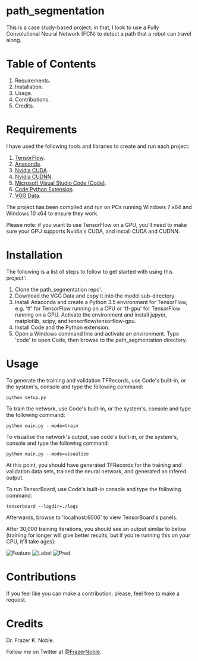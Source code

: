 # path_segmentation

This is a case study-based project; in that, I look to use a Fully Convolutional Neural Network (FCN) to detect a path that a robot can travel along.

# Table of Contents

1. Requirements.
1. Installation.
1. Usage.
1. Contributions.
1. Credits.

# Requirements

I have used the following tools and libraries to create and run each project:

1. [TensorFlow](https://www.tensorflow.org/).
1. [Anaconda](https://www.continuum.io/).
1. [Nvidia CUDA](https://developer.nvidia.com/cuda-zone).
1. [Nvidia CUDNN](https://developer.nvidia.com/cudnn).
1. [Microsoft Visual Studio Code (Code)](https://code.visualstudio.com/).
1. [Code Python Extension](https://marketplace.visualstudio.com/items?itemName=donjayamanne.python).
1. [VGG Data](http://www.vlfeat.org/matconvnet/models/beta16/imagenet-vgg-verydeep-19.mat). 

The project has been compiled and run on PCs running Windows 7 x64 and Windows 10 x64 to ensure they work.

Please note: if you want to use TensorFlow on a GPU, you'll need to make sure your GPU supports Nvidia's CUDA, and install CUDA and CUDNN.

# Installation

The following is a list of steps to follow to get started with using this project':

1. Clone the path_segmentation repo'.
1. Download the VGG Data and copy it into the model sub-directory.
1. Install Anaconda and create a Python 3.5 environment for TensorFlow, e.g. 'tf' for TensorFlow running on a CPU or 'tf-gpu' for TensorFlow running on a GPU. Activate the environment and install jupyer, matplotlib, scipy, and tensorflow/tensorflow-gpu.
1. Install Code and the Python extension. 
1. Open a Windows command line and activate an environment. Type 'code' to open Code, then browse to the path_segmentation directory.

# Usage 

To generate the training and validation TFRecords, use Code's built-in, or the system's, console and type the following command: 

    python setup.py

To train the network, use Code's built-in, or the system's, console and type the following command: 

    python main.py --mode=train

To visualise the network's output, use code's built-in, or the system's, console and type the following command: 

    python main.py --mode=visualize

At this point, you should have generated TFRecords for the training and validation data sets, trained the neural network, and generated an infered output.

To run TensorBoard, use Code's built-in console and type the following command: 

    tensorboard --logdir=./logs

Afterwards, browse to 'localhost:6006' to view TensorBoard's panels.

After 30,000 training iterations, you should see an output similar to below (training for longer will give better results, but if you're running this on your CPU, it'll take ages):

![Feature](./data/output/validation_image.png)
![Label](./data/output/validation_annotation.png)
![Pred](./data/output/predicted.png)

# Contributions

If you feel like you can make a contribution; please, feel free to make a request.

# Credits

Dr. Frazer K. Noble. 
 
Follow me on Twitter at [@FrazerNoble](https://twitter.com/FrazerNoble).
